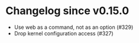 # Changelog since v0.15.0
- Use web as a command, not as an option (#329) 
- Drop kernel configuration access (#327) 
